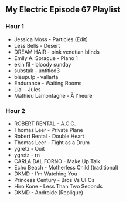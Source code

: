 ## My Electric Episode 67 Playlist

### Hour 1
* Jessica Moss - Particles (Edit)
* Less Bells - Desert
* DREAM HAIR - pink venetian blinds
* Emily A. Sprague - Piano 1
* ekin fil - bloody sunday
* substak - untitled3
* bleupulp - vallarta
* Endurance - Waiting Rooms
* Liai - Jules
* Mathieu Lamontagne - À l'heure

### Hour 2
* ROBERT RENTAL - A.C.C.
* Thomas Leer - Private Plane
* Robert Rental - Double Heart
* Thomas Leer - Tight as a Drum
* ygretz - Quit
* ygretz - rn
* CARLA DAL FORNO - Make Up Talk
* Echo Beach - Motherless Child (traditional)
* DKMD - I'm Watching You
* Princess Century - Bros Vs UFOs
* Hiro Kone - Less Than Two Seconds
* DKMD - Androide (Replique)
